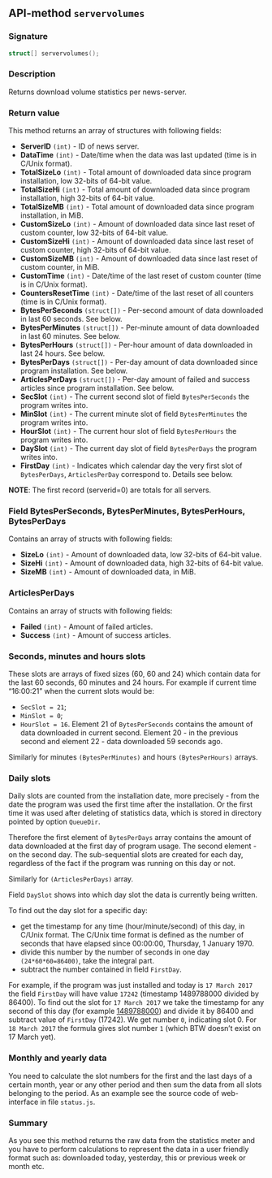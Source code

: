 ## API-method `servervolumes`

### Signature
``` c++
struct[] servervolumes();
```

### Description
Returns download volume statistics per news-server.

### Return value
This method returns an array of structures with following fields:

- **ServerID** `(int)` - ID of news server.
- **DataTime** `(int)` - Date/time when the data was last updated (time is in C/Unix format).
- **TotalSizeLo** `(int)` - Total amount of downloaded data since program installation, low 32-bits of 64-bit value.
- **TotalSizeHi** `(int)` - Total amount of downloaded data since program installation, high 32-bits of 64-bit value.
- **TotalSizeMB** `(int)` - Total amount of downloaded data since program installation, in MiB.
- **CustomSizeLo** `(int)` - Amount of downloaded data since last reset of custom counter, low 32-bits of 64-bit value.
- **CustomSizeHi** `(int)` - Amount of downloaded data since last reset of custom counter, high 32-bits of 64-bit value.
- **CustomSizeMB** `(int)` - Amount of downloaded data since last reset of custom counter, in MiB.
- **CustomTime** `(int)` - Date/time of the last reset of custom counter (time is in C/Unix format).
- **CountersResetTime** `(int)` - Date/time of the last reset of all counters (time is in C/Unix format).
- **BytesPerSeconds** `(struct[])` - Per-second amount of data downloaded in last 60 seconds. See below.
- **BytesPerMinutes** `(struct[])` - Per-minute amount of data downloaded in last 60 minutes. See below.
- **BytesPerHours** `(struct[])` - Per-hour amount of data downloaded in last 24 hours. See below.
- **BytesPerDays** `(struct[])` - Per-day amount of data downloaded since program installation. See below.
- **ArticlesPerDays** `(struct[])` - Per-day amount of failed and success articles since program installation. See below.
- **SecSlot** `(int)` - The current second slot of field `BytesPerSeconds` the program writes into.
- **MinSlot** `(int)` - The current minute slot of field `BytesPerMinutes` the program writes into.
- **HourSlot** `(int)` - The current hour slot of field `BytesPerHours` the program writes into.
- **DaySlot** `(int)` - The current day slot of field `BytesPerDays` the program writes into.
- **FirstDay** `(int)` - Indicates which calendar day the very first slot of `BytesPerDays`, `ArticlesPerDay` correspond to. Details see below.

**NOTE**: The first record (serverid=0) are totals for all servers.

### Field BytesPerSeconds, BytesPerMinutes, BytesPerHours, BytesPerDays
Contains an array of structs with following fields:

- **SizeLo** `(int)` - Amount of downloaded data, low 32-bits of 64-bit value.
- **SizeHi** `(int)` - Amount of downloaded data, high 32-bits of 64-bit value.
- **SizeMB** `(int)` - Amount of downloaded data, in MiB.

### ArticlesPerDays
Contains an array of structs with following fields:

- **Failed** `(int)` - Amount of failed articles.
- **Success** `(int)` - Amount of success articles.

### Seconds, minutes and hours slots
These slots are arrays of fixed sizes (60, 60 and 24) which contain data for the last 60 seconds, 60 minutes and 24 hours. For example if current time “16:00:21” when the current slots would be:

- `SecSlot = 21`;
- `MinSlot = 0`;
- `HourSlot = 16`.
Element 21 of `BytesPerSeconds` contains the amount of data downloaded in current second. Element 20 - in the previous second and element 22 - data downloaded 59 seconds ago.

Similarly for minutes `(BytesPerMinutes)` and hours `(BytesPerHours)` arrays.

### Daily slots
Daily slots are counted from the installation date, more precisely - from the date the program was used the first time after the installation. Or the first time it was used after deleting of statistics data, which is stored in directory pointed by option `QueueDir`.

Therefore the first element of `BytesPerDays` array contains the amount of data downloaded at the first day of program usage. The second element - on the second day. The sub-sequential slots are created for each day, regardless of the fact if the program was running on this day or not.

Similarly for `(ArticlesPerDays)` array.

Field `DaySlot` shows into which day slot the data is currently being written.

To find out the day slot for a specific day:

- get the timestamp for any time (hour/minute/second) of this day, in C/Unix format. The C/Unix time format is defined as the number of seconds that have elapsed since 00:00:00, Thursday, 1 January 1970.
- divide this number by the number of seconds in one day `(24*60*60=86400)`, take the integral part.
- subtract the number contained in field `FirstDay`.

For example, if the program was just installed and today is `17 March 2017` the field `FirstDay` will have value `17242` (timestamp 1489788000 divided by 86400). To find out the slot for `17 March 2017` we take the timestamp for any second of this day (for example [1489788000](http://www.unixtimestamp.com/)) and divide it by 86400 and subtract value of `FirstDay` (17242). We get number `0`, indicating slot 0. For `18 March 2017` the formula gives slot number `1` (which BTW doesn’t exist on 17 March yet).

### Monthly and yearly data
You need to calculate the slot numbers for the first and the last days of a certain month, year or any other period and then sum the data from all slots belonging to the period. As an example see the source code of web-interface in file `status.js`.

### Summary
As you see this method returns the raw data from the statistics meter and you have to perform calculations to represent the data in a user friendly format such as: downloaded today, yesterday, this or previous week or month etc.
